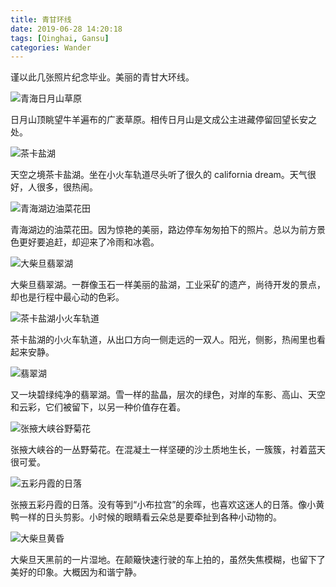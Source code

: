 ```yaml
---
title: 青甘环线
date: 2019-06-28 14:20:18
tags: [Qinghai, Gansu]
categories: Wander
---
```


谨以此几张照片纪念毕业。美丽的青甘大环线。

<!--more-->

![青海日月山草原](https://githubblogbucket1-1258277786.cos.ap-shanghai.myqcloud.com/tour-qinghai/%E9%9D%92%E6%B5%B7%E6%97%A5%E6%9C%88%E5%B1%B1%E8%8D%89%E5%8E%9F.JPG)

日月山顶眺望牛羊遍布的广袤草原。相传日月山是文成公主进藏停留回望长安之处。

![茶卡盐湖](https://githubblogbucket1-1258277786.cos.ap-shanghai.myqcloud.com/tour-qinghai/%E8%8C%B6%E5%8D%A1%E7%9B%90%E6%B9%96.JPG)

天空之境茶卡盐湖。坐在小火车轨道尽头听了很久的 california dream。天气很好，人很多，很热闹。

![青海湖边油菜花田](https://githubblogbucket1-1258277786.cos.ap-shanghai.myqcloud.com/tour-qinghai/%E9%9D%92%E6%B5%B7%E6%B9%96%E8%BE%B9%E6%B2%B9%E8%8F%9C%E8%8A%B1%E7%94%B0.JPG)

青海湖边的油菜花田。因为惊艳的美丽，路边停车匆匆拍下的照片。总以为前方景色更好要追赶，却迎来了冷雨和冰雹。

![大柴旦翡翠湖](https://githubblogbucket1-1258277786.cos.ap-shanghai.myqcloud.com/tour-qinghai/%E5%A4%A7%E6%9F%B4%E6%97%A6%E7%BF%A1%E7%BF%A0%E6%B9%96.JPG)

大柴旦翡翠湖。一群像玉石一样美丽的盐湖，工业采矿的遗产，尚待开发的景点，却也是行程中最心动的色彩。

![茶卡盐湖小火车轨道](https://githubblogbucket1-1258277786.cos.ap-shanghai.myqcloud.com/tour-qinghai/%E8%8C%B6%E5%8D%A1%E7%9B%90%E6%B9%96%E7%81%AB%E8%BD%A6%E8%BD%A8%E9%81%93.JPG)

茶卡盐湖的小火车轨道，从出口方向一侧走远的一双人。阳光，侧影，热闹里也看起来安静。

![翡翠湖](https://githubblogbucket1-1258277786.cos.ap-shanghai.myqcloud.com/tour-qinghai/%E7%BF%A1%E7%BF%A0%E6%B9%96.JPG)

又一块碧绿纯净的翡翠湖。雪一样的盐晶，层次的绿色，对岸的车影、高山、天空和云彩，它们被留下，以另一种价值存在着。

![张掖大峡谷野菊花](https://githubblogbucket1-1258277786.cos.ap-shanghai.myqcloud.com/tour-qinghai/%E5%BC%A0%E6%8E%96%E5%A4%A7%E5%B3%A1%E8%B0%B7%E9%87%8E%E8%8F%8A.JPG)

张掖大峡谷的一丛野菊花。在混凝土一样坚硬的沙土质地生长，一簇簇，衬着蓝天很可爱。

![五彩丹霞的日落](https://githubblogbucket1-1258277786.cos.ap-shanghai.myqcloud.com/tour-qinghai/%E4%BA%94%E5%BD%A9%E4%B8%B9%E9%9C%9E%E7%9A%84%E6%97%A5%E8%90%BD.JPG)

张掖五彩丹霞的日落。没有等到“小布拉宫”的余晖，也喜欢这迷人的日落。像小黄鸭一样的日头剪影。小时候的眼睛看云朵总是要牵扯到各种小动物的。

![大柴旦黄昏](https://githubblogbucket1-1258277786.cos.ap-shanghai.myqcloud.com/tour-qinghai/%E5%A4%A7%E6%9F%B4%E6%97%A6%E9%BB%84%E6%98%8F.JPG)

大柴旦天黑前的一片湿地。在颠簸快速行驶的车上拍的，虽然失焦模糊，也留下了美好的印象。大概因为和谐宁静。




